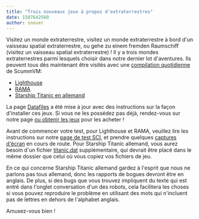 ```yaml
---
title: "Trois nouveaux jeux à propos d'extraterrestres"
date: 1507642560
author: snover
---
```


Visitez un monde extraterrestre, visitez un monde extraterrestre à bord d'un vaisseau spatial extraterrestre, ou gehe zu einem fremden Raumschiff (visitez un vaisseau spatial extraterrestre) ! Il y a trois mondes extraterrestres parmi lesquels choisir dans notre dernier lot d'aventures. Ils peuvent tous dès maintenant être visités avec une [compilation quotidienne](/downloads/#daily) de ScummVM:

*   [Lighthouse](http://wiki.scummvm.org/index.php/Lighthouse)
*   [RAMA](http://wiki.scummvm.org/index.php/RAMA)
*   [Starship Titanic en allemand](http://wiki.scummvm.org/index.php/Starship_Titanic)

La page [Datafiles](http://wiki.scummvm.org/index.php/Datafiles#All_SCI32_.28SCI2.2F3.29_games) a été mise à jour avec des instructions sur la façon d'installer ces jeux. Si vous ne les possédez pas déjà, rendez-vous sur notre page [ou obtenir les jeux](http://wiki.scummvm.org/index.php/Where_to_get_the_games) pour les acheter !

Avant de commencer votre test, pour Lighthouse et RAMA, veuillez lire les instructions sur notre [page de test SCI](http://wiki.scummvm.org/index.php/SCI/Testing), et prendre quelques [captures d'écran](http://wiki.scummvm.org/index.php/Screenshots) en cours de route. Pour Starship Titanic allemand, vous aurez besoin d'un fichier [titanic.dat](https://raw.githubusercontent.com/scummvm/scummvm/master/dists/engine-data/titanic.dat) supplémentaire, qui devrait être placé dans le même dossier que celui où vous copiez vos fichiers de jeu.

En ce qui concerne Starship Titanic allemand gardez à l'esprit que nous ne parlons pas tous allemand, donc les rapports de bogues devront être en anglais. De plus, si des bugs que vous trouvez impliquent du texte qui est entré dans l'onglet conversation d'un des robots, cela facilitera les choses si vous pouvez reproduire le problème en utilisant des mots qui n'incluent pas de lettres en dehors de l'alphabet anglais.

Amusez-vous bien !
